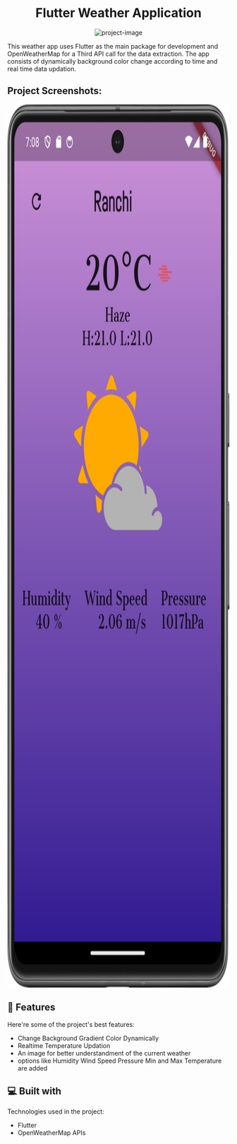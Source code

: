 <h1 align="center" id="title">Flutter Weather Application</h1>

<p align="center"><img src="https://socialify.git.ci/kshitijraj-06/weather-app/image?description=1&amp;issues=1&amp;language=1&amp;name=1&amp;owner=1&amp;stargazers=1&amp;theme=Dark" alt="project-image"></p>

<p id="description">This weather app uses Flutter as the main package for development and OpenWeatherMap for a Third API call for the data extraction. The app consists of dynamically background color change according to time and real time data updation.</p>

<h2>Project Screenshots:</h2>

<img src="https://github.com/kshitijraj-06/weather-app/blob/main/Screenshot_20240229_190823.png" alt="project-screenshot" width="1000" height="2000/">

  
  
<h2>🧐 Features</h2>

Here're some of the project's best features:

*   Change Background Gradient Color Dynamically
*   Realtime Temperature Updation
*   An image for better understandment of the current weather
*   options like Humidity Wind Speed Pressure Min and Max Temperature are added

  
  
<h2>💻 Built with</h2>

Technologies used in the project:

*   Flutter
*   OpenWeatherMap APIs
